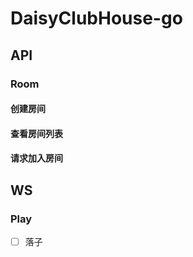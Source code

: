 # DaisyClubHouse-go

## API

### Room

#### 创建房间

#### 查看房间列表

#### 请求加入房间

## WS

### Play

- [ ] 落子
